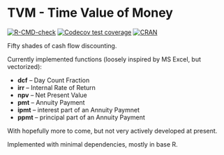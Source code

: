 # TVM - Time Value of Money

<!-- badges: start --> 
[![R-CMD-check](https://github.com/jlacko/TVM/workflows/R-CMD-check/badge.svg)](https://github.com/jlacko/TVM/actions)
 [![Codecov test coverage](https://codecov.io/gh/jla-data/TVM/branch/master/graph/badge.svg)](https://codecov.io/gh/jla-data/TVM?branch=master) [![CRAN](http://www.r-pkg.org/badges/version/TVM)](https://cran.r-project.org/package=TVM)
<!-- badges: end -->

Fifty shades of cash flow discounting.

Currently implemented functions (loosely inspired by MS Excel, but vectorized):

-   **dcf** – Day Count Fraction
-   **irr** – Internal Rate of Return
-   **npv** – Net Present Value
-   **pmt** – Annuity Payment
-   **ipmt** – interest part of an Annuity Paymnet
-   **ppmt** – principal part of an Annuity Payment

With hopefully more to come, but not very actively developed at present.

Implemented with minimal dependencies, mostly in base R.
